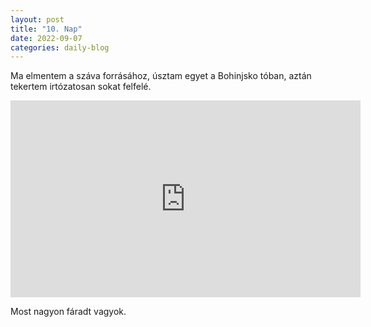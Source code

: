 ```yaml
---
layout: post
title: "10. Nap"
date: 2022-09-07
categories: daily-blog
---
```


Ma elmentem a száva forrásához, úsztam egyet a Bohinjsko tóban, aztán tekertem irtózatosan sokat felfelé. 

<iframe width="560" height="315" src="https://www.youtube.com/embed/rHzR_b5yJic" title="YouTube video player" frameborder="0" allow="accelerometer; autoplay; clipboard-write; encrypted-media; gyroscope; picture-in-picture" allowfullscreen></iframe>


Most nagyon fáradt vagyok.

